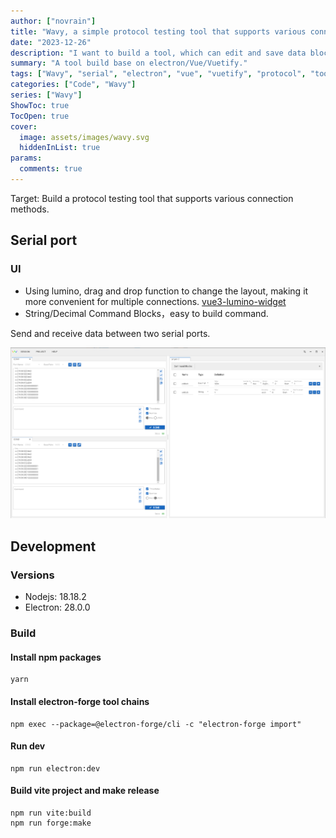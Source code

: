 ```yaml
---
author: ["novrain"]
title: "Wavy, a simple protocol testing tool that supports various connection types(now serial port only)."
date: "2023-12-26"
description: "I want to build a tool, which can edit and save data blocks and frames."
summary: "A tool build base on electron/Vue/Vuetify."
tags: ["Wavy", "serial", "electron", "vue", "vuetify", "protocol", "tool", "test"]
categories: ["Code", "Wavy"]
series: ["Wavy"]
ShowToc: true
TocOpen: true
cover:
  image: assets/images/wavy.svg
  hiddenInList: true
params:
  comments: true
---
```


Target: Build a protocol testing tool that supports various connection methods.

## Serial port

### UI

- Using lumino, drag and drop function to change the layout, making it more convenient for multiple connections. [vue3-lumino-widget](https://github.com/novrain/vue3-lumino-widget)
- String/Decimal Command Blocks，easy to build command.

Send and receive data between two serial ports.

![SimpleBlocks](https://raw.githubusercontent.com/novrain/wavy/master/docs/imgs/SimpleBlocks.png)

## Development

### Versions

- Nodejs: 18.18.2
- Electron: 28.0.0

### Build

#### Install npm packages

```shell
yarn
```

#### Install electron-forge tool chains

```shell
npm exec --package=@electron-forge/cli -c "electron-forge import"
```

#### Run dev

```shell
npm run electron:dev
```

#### Build vite project and make release

```shell
npm run vite:build
npm run forge:make
```
